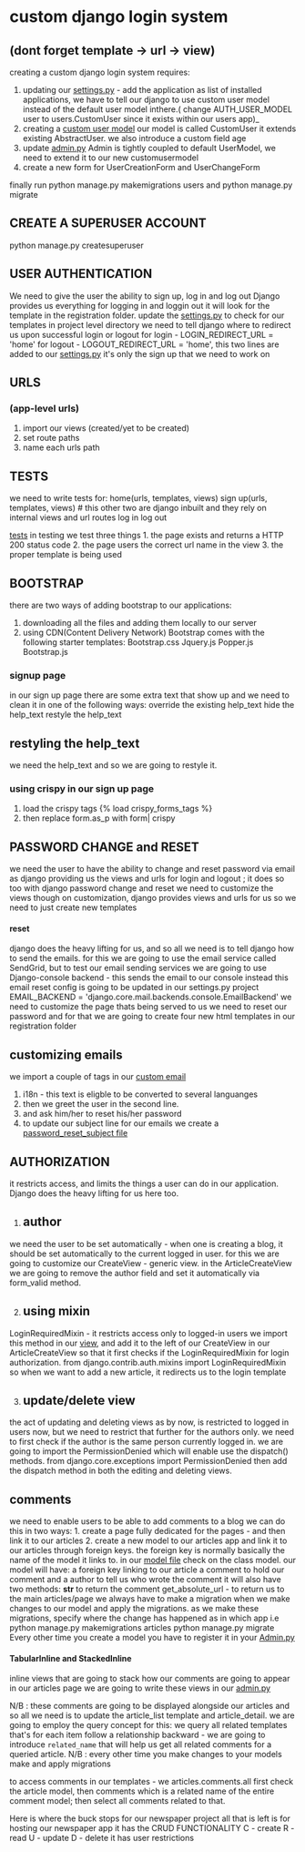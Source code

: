 # custom django login system

## (dont forget template -> url -> view)

creating a custom django login system requires:

1. updating our [settings.py](./news_project/settings.py) - add the application as list of installed applications, we have to tell our django to use custom user model instead of the default user model inthere.( change AUTH_USER_MODEL user to users.CustomUser since it exists within our users app)_
2. creating a [custom user model](./users/models.py)
    our model is called CustomUser
    it extends existing AbstractUser.
    we also introduce a custom field age
3. update [admin.py](./users/admin.py)
    Admin is tightly coupled to default UserModel, we need to extend it to our new customusermodel
4. create a new form for UserCreationForm and UserChangeForm

finally run python manage.py makemigrations users
and python manage.py migrate

## CREATE A SUPERUSER ACCOUNT

python manage.py createsuperuser

## USER AUTHENTICATION

We need to give the user the ability to sign up, log in and log out
Django provides us everything for logging in and loggin out 
    it will look for the template in the registration folder.
    update the [settings.py](./DJANGO/news/news_project/settings.py) to check for our templates in project level directory
    we need to tell django where to redirect us upon successful login or logout
    for login - LOGIN_REDIRECT_URL = 'home'
    for logout - LOGOUT_REDIRECT_URL = 'home', this two lines are added to our [settings.py](./news_project/settings.py)
it's only the sign up that we need to work on

## URLS

### (app-level urls)

1. import our views (created/yet to be created)
2. set route paths
3. name each urls path

## TESTS

we need to write tests for:
    home(urls, templates, views)
    sign up(urls, templates, views)
    # this other two are django inbuilt and they rely on internal views and url routes
    log in
    log out

[tests](./pages/tests.py)
in testing we test three things
    1. the page exists and returns a HTTP 200 status code
    2. the page users the correct url name in the view
    3. the proper template is being used


## BOOTSTRAP

there are two ways of adding bootstrap to our applications:

1. downloading all the files and adding them locally to our server
2. using CDN(Content Delivery Network)
Bootstrap comes with the following starter templates:
    Bootstrap.css
    Jquery.js
    Popper.js
    Bootstrap.js

### signup page

in our sign up page there are some extra text that show up and we need to clean it in one of the following ways:
    override the existing help_text
    hide the help_text
    restyle the help_text

## restyling the help_text

we need the help_text and so we are going to restyle it.

### using crispy in our sign up page

1. load the crispy tags
    {% load crispy_forms_tags %}
2. then replace form.as_p with form| crispy

## PASSWORD CHANGE and RESET

we need the user to have the ability to change and reset password via email
as django providing us the views and urls for login and logout ; it does so too with django password change and reset
we need to customize the views though
on customization, django provides views and urls for us so we need to just create new templates
#### reset
django does the heavy lifting for us, and so all we need is to tell django how to send the emails.
for this we are going to use the email service called SendGrid, but to test our email sending services we are going to use Django-console backend - this sends the email to our console instead
this email reset config  is going to be updated in our settings.py project
    EMAIL_BACKEND = 'django.core.mail.backends.console.EmailBackend' 
we need to customize the page thats being served to us we need to reset our password 
and for that we are going to create four new html templates in our registration folder

## customizing emails
we import a couple of tags in our [custom email](./templates/registration/password_reset_email.html)
1. i18n - this text is eligble to be converted to several languanges
2. then we greet the user in the second line.
3. and ask him/her to reset his/her password
4. to update our subject line for our emails we create a [password_reset_subject file](./templates/registration/password_reset_subject.txt)

## AUTHORIZATION
it restricts access, and limits the things a user can do in our application.
Django does the heavy lifting for us here too.
1. ## author 
we need the user to be set automatically - when one is creating a blog, it should be set automatically to the current logged in user.
for this we are going to customize our CreateView - generic view.
in the ArticleCreateView we are going to remove the author field and set it automatically via form_valid method.

2. ## using mixin
LoginRequiredMixin - it restricts access only to logged-in users
we import this method in our [view](./articles/views.py), and add it to the left of our CreateView in our ArticleCreateView so that it first checks if the LoginRequiredMixin for login authorization.
    from django.contrib.auth.mixins import LoginRequiredMixin
so when we want to add a new article, it redirects us to the login template

3. ## update/delete view
the act of updating and deleting views as by now, is restricted to logged in users now, but we need to restrict that further for the authors only.
we need to first check if the author is the same person currently logged in.
we are going to import the PermissionDenied which will enable use the dispatch() methods.
    from django.core.exceptions import PermissionDenied
    then add the dispatch method in both the editing and deleting views.

## comments
we need to enable users to be able to add comments to a blog
we can do this in two ways:
    1. create a page fully dedicated for the pages - and then link it to our articles
    2. create a new model to our articles app and link it to our articles through foreign keys.
the foreign key is normally basically the name of the model it links to.
in our [model file](./articles/models.py)  check on the class model.
our model will have:
    a foreign key linking to our article
    a comment to hold our comment
    and a author to tell us who wrote the comment
it will also have two methods:
    __str__ to return the comment
    get_absolute_url - to return us to the main articles/page
we always have to make a migration when we make changes to our model and apply the migrations.
as we make these migrations, specify where the change has happened as in which app i.e
    python manage.py makemigrations articles
    python manage.py migrate
Every other time you create a model you have to register it in your [Admin.py](./articles/admin.py)

#### TabularInline and StackedInline
inline views that are going to stack how our comments are going to appear in our articles page
we are going to write these views in our [admin.py](./articles/admin.py)

N/B : these comments are going to be displayed alongside our articles and so all we need is to update the article_list template and article_detail.
we are going to employ the query concept for this: we query all related templates 
    that's for each item follow a relationship backward - we are going to introduce `related_name` that will help us get all related comments for a queried article.
N/B : every other time you make changes to your models make and apply migrations

to access comments in our templates -  we articles.comments.all
    first check the article model, then comments which is a related name of the entire comment model; then select all comments related to that.

Here is where the buck stops for our newspaper project
all that is left is for hosting our newspaper app
    it has the CRUD FUNCTIONALITY
        C - create
        R - read
        U - update
        D - delete
    it has user restrictions
    